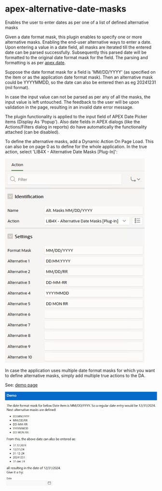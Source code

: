 # apex-alternative-date-masks
Enables the user to enter dates as per one of a list of defined alternative masks

Given a date format mask, this plugin enables to specify one or more alternative masks. Enabling the end-user alternative ways to enter a date. Upon entering a value in a date field, all masks are iterated till the entered date can be parsed successfully. Subsequently this parsed date will be formatted to the original date format mask for the field. The parsing and formatting is as per [apex.date](https://docs.oracle.com/en/database/oracle/apex/24.1/aexjs/apex.date.html).

Suppose the date format mask for a field is 'MM/DD/YYYY' (as specified on the item or as the application date format mask). Then an alternative mask could be YYYYMMDD, so the date can also be entered then as eg 20241231 (mil format). 

In case the input value can not be parsed as per any of all the masks, the input value is left untouched. The feedback to the user will be upon validation in the page, resulting in an invalid date error message.

The plugin functionality is applied to the input field of APEX Date Picker items (Display As 'Popup'). Also date fields in APEX dialogs (like the Actions/Filters dialog in reports) do have automatically the functionality attached (can be disabled).

To define the alternative masks, add a Dynamic Action On Page Load. This can also be on page 0 as to define for the whole application. In the true action, select 'LIB4X - Alternative Date Masks [Plug-In]':

![image](https://github.com/kekema/apex-alternative-date-masks/blob/main/alternative-date-masks-definition.jpg)

In case the application uses multiple date format masks for which you want to define alternative masks, simply add multiple true actions to the DA.

See: [demo page](https://apex.oracle.com/pls/apex/r/yola/demo/alternative-date-masks)

![image](https://github.com/kekema/apex-alternative-date-masks/blob/main/alternative-date-masks-demo.jpg)
